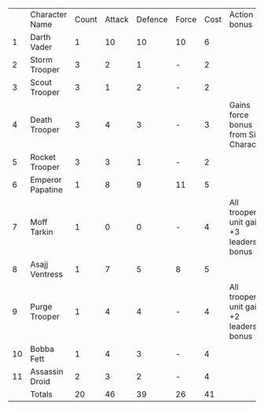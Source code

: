 |     |                  |       |        |         |       |      |                                               |
| --- | ---------------- | ----- | ------ | ------- | ----- | ---- | --------------------------------------------- |
|     | Character Name   | Count | Attack | Defence | Force | Cost | Action / bonus                                |
| 1   | Darth Vader      | 1     | 10     | 10      | 10    | 6    |                                               |
| 2   | Storm Trooper    | 3     | 2      | 1       | -     | 2    |                                               |
| 3   | Scout Trooper    | 3     | 1      | 2       | -     | 2    |                                               |
| 4   | Death Trooper    | 3     | 4      | 3       | -     | 3    | Gains force bonus from Sith Characters        |
| 5   | Rocket Trooper   | 3     | 3      | 1       | -     | 2    |                                               |
| 6   | Emperor Papatine | 1     | 8      | 9       | 11    | 5    |                                               |
| 7   | Moff Tarkin      | 1     | 0      | 0       | -     | 4    | All troopers in unit gain +3 leadership bonus |
| 8   | Asajj Ventress   | 1     | 7      | 5       | 8     | 5    |                                               |
| 9   | Purge Trooper    | 1     | 4      | 4       | -     | 4    | All troopers in unit gain +2 leadership bonus |
| 10  | Bobba Fett       | 1     | 4      | 3       | -     | 4    |                                               |
| 11  | Assassin Droid   | 2     | 3      | 2       | -     | 4    |                                               |
|     | Totals           | 20    | 46     | 39      | 26    | 41   |                                               |